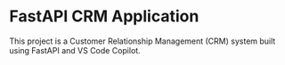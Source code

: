 # FastAPI CRM Application

This project is a Customer Relationship Management (CRM) system built using FastAPI and VS Code Copilot. 